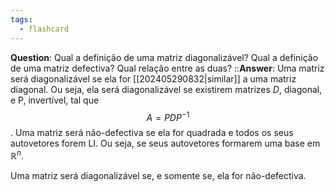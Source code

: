 ```yaml
---
tags:
  - flashcard
---
```

**Question**:  Qual a definição de uma matriz diagonalizável? Qual a definição de uma matriz defectiva? Qual relação entre as duas? ::**Answer**: Uma matriz será diagonalizável se ela for [[202405290832|similar]] a uma matriz diagonal. Ou seja, ela será diagonalizável se existirem matrizes $D$, diagonal, e P, invertível, tal que $$A = P D P^{-1}$$. Uma matriz será não-defectiva se ela for quadrada e todos os seus autovetores forem LI. Ou seja, se seus autovetores formarem uma base em $\mathbb{R}^n$.
<!--SR:!2024-08-21,55,310-->

Uma matriz será diagonalizável se, e somente se, ela for não-defectiva.
<!--SR:!2024-06-07,3,250-->
